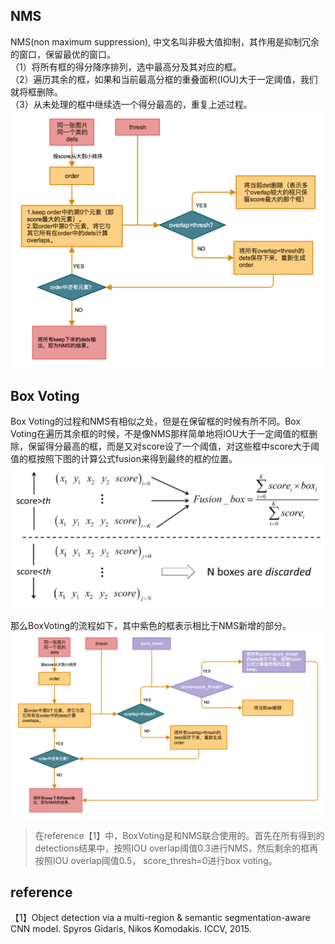## NMS
NMS(non maximum suppression), 中文名叫非极大值抑制，其作用是抑制冗余的窗口，保留最优的窗口。    
（1）将所有框的得分降序排列，选中最高分及其对应的框。  
（2）遍历其余的框，如果和当前最高分框的重叠面积(IOU)大于一定阈值，我们就将框删除。   
（3）从未处理的框中继续选一个得分最高的，重复上述过程。   
![](resources/NMS.png)

## Box Voting
Box Voting的过程和NMS有相似之处，但是在保留框的时候有所不同。Box Voting在遍历其余框的时候，不是像NMS那样简单地将IOU大于一定阈值的框删除，保留得分最高的框，而是又对score设了一个阈值，对这些框中score大于阈值的框按照下图的计算公式fusion来得到最终的框的位置。
![](resources/BoxVoting.png)

那么BoxVoting的流程如下，其中紫色的框表示相比于NMS新增的部分。
![](resources/BoxVoting2.png)

> 在reference【1】中，BoxVoting是和NMS联合使用的。首先在所有得到的detections结果中，按照IOU overlap阈值0.3进行NMS，然后剩余的框再按照IOU overlap阈值0.5， score_thresh=0进行box voting。

## reference
【1】Object detection via a multi-region & semantic segmentation-aware CNN model. Spyros Gidaris, Nikos Komodakis. ICCV, 2015.